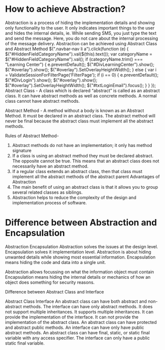 # How to achieve Abstraction?

Abstraction is a process of hiding the implementation details and showing only functionality to the user. It only indicates important things to the user and hides the internal details, ie. While sending SMS, you just type the text and send the message. Here, you do not care about the internal processing of the message delivery. Abstraction can be achieved using Abstract Class and Abstract Method
              $(".navbar-nav li a").click(function (e) {
                   $("#HiddenFieldCategoryName").val($(this).text());
                   var categoryName = $("#HiddenFieldCategoryName").val();
                   if (categoryName.trim() === "Learning Center") {
                       e.preventDefault();
                       $("#DivLearningCenter").show();
                       $("#overlay").show();
                       $("#overlay").SetOverlayHeightWidth();
                   }
                   else {
                       var i = ValidateSessionForFilterPage('FilterPage');
                       if (i == 0) {
                           e.preventDefault();
                           $("#DivLogin").show();
                           $("#overlay").show();
                           $("#overlay").SetOverlayHeightWidth();
                           $("#txtLoginEmail").focus();
                       }
                   }
               });
Abstract Class - A class which is declared “abstract” is called as an abstract class. It can have abstract methods as well as concrete methods. A normal class cannot have abstract methods.

Abstract Method - A method without a body is known as an Abstract Method. It must be declared in an abstract class. The abstract method will never be final because the abstract class must implement all the abstract methods.

Rules of Abstract Method-
1. Abstract methods do not have an implementation; it only has method signature
2. If a class is using an abstract method they must be declared abstract. The opposite cannot be true. This means that an abstract class does not necessarily have an abstract method.
3. If a regular class extends an abstract class, then that class must implement all the abstract methods of the abstract parent
Advantages of Abstraction
4. The main benefit of using an abstract class is that it allows you to group several related classes as siblings.
5. Abstraction helps to reduce the complexity of the design and implementation process of software.

# Difference between Abstraction and Encapsulation

Abstraction	Encapsulation
Abstraction solves the issues at the design level.	Encapsulation solves it implementation level.
Abstraction is about hiding unwanted details while showing most essential information.	Encapsulation means hiding the code and data into a single unit.

Abstraction allows focussing on what the information object must contain	Encapsulation means hiding the internal details or mechanics of how an object does something for security reasons.

Difference between Abstract Class and Interface

Abstract Class	Interface
An abstract class can have both abstract and non-abstract methods.	The interface can have only abstract methods.
It does not support multiple inheritances.	It supports multiple inheritances.
It can provide the implementation of the interface.	It can not provide the implementation of the abstract class.
An abstract class can have protected and abstract public methods.	An interface can have only have public abstract methods.
An abstract class can have final, static, or static final variable with any access specifier.	The interface can only have a public static final variable.
